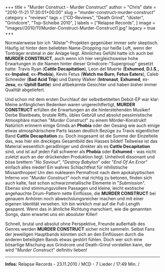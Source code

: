 +++
title = "Murder Construct - Murder Construct"
author = "Chris"
date = "2010-11-21 17:30:01+00:00"
slug = "murder-construct-murder-construct"
category = "reviews"
tags = ["CD-Reviews", "Death Grind", "düster", "Grindcore", "Top-Scheibe 2010", ]
labels = ["Relapse Records", ]
image = "images//2010/11/Murder-Construct-Murder-Construct1.jpg"
legacy = true
+++

Normalerweise bin ich "Allstar"-Projekten gegenüber immer sehr skeptisch. Häufig ist hinter dem beliebten Name-Dropping nur heiße Luft, wenn der Tonträger erstmal in der Anlage liegt. Ähnliches Gefühl hatte ich auch bei **MURDER CONSTRUCT**, auch wenn ich hier vergleichsweise hohe Erwartungen in die Namen hinter dieser Grindcore-"Supergroup" gesetzt hatte: Travis Ryan (**Cattle Decapitation**), Leon del Muerte (**Exhumed**, **D.I.S.**, ex-**Impaled**, ex-**Phobia**), Kevin Fetus (**Watch me Burn**, **Fetus Eaters**), Caleb Schneider (**Bad Acid Trip**) und Danny Walker (**Intronaut**, **Exhumed**, ex-**Jesu**, ex-**Uphill Battle**) sind altbekannte Gesichter und haben bisher immer Qualität abgeliefert.

Und schon mit dem ersten Durchlauf der selbstbetitelten Debüt-EP war klar: Meine anfänglichen Bedenken waren ungerechtfertigt, **MURDER CONSTRUCT** erfüllen die Erwartungen an die hinterstehenden Musiker! Derbe Blastbeats, brutale Riffs, übles Gebrüll und absolut pessimistische Atmosphäre machen "_Murder Construct_" zu einem Mörder-Konstrukt!
Natürlich erinnern einige Grinds an **Phobia** oder der Gesang wie auch einige etwas atmosphärischere Parts lassen deutlich Bezüge zu Travis eigentlicher Band **Cattle Decapitation** zu. Doch insgesamt ist die Summe der Einzelteile das, was hier ein dreckiges Gesamtbild des Hasses bildet! Teilweise ist das Material wesentlich geradliniger und direkter als es **Cattle Decapitation** sind, und ist auf jeden Fall schwerer als **Phobia** oder **Exhumed** - was nicht zuletzt auch an der drückenden Produktion liegt.
Unheilvoll dissonant und böse brettern "_No Saviour_", "_Destroy Babylon_" oder "_End Of An Error_" einfach alles nieder! Ein wahres Schlachtfest für nihilistische Missanthropen! Um den nuklearen Permafrost nach dem apokalyptischen Inferno von "_Murder Construct_" noch mal richtig zu betonen, finden sich auch kalte, fast schon schwarzmetallische Elemente in "_Submission_". Ebenso sind stimmungsvollere Passagen und kleine, leicht exotische angehauchte Drum-Pattern nette Einflüsse, die **MURDER CONSTRUCT** bei genauem Anhören noch abwechslungsreicher machen und mit einer eigenen Identität versehen. Ich bin wirklich mal auf die Full-Length gespannt. Wenn das in ähnliche Richtung marschiert, wie die genannten Songs, dann erwartet uns ein absoluter Killer!

Schnell, brutal und absolut ohne Perspektive, Freunde außerhalb des Genres werden **MURDER CONSTRUCT** sicher nicht sammeln. Selbst Fans der jeweiligen Hauptbands könnten sich an den Einflüssen durch die anderen beteiligten Bands etwas gestört fühlen. Doch wer sich eine bösartige Mischung aus Grindcore und Death-Grind vorstellen kann, der wird "_Murder Construct_" definitiv lieben!





---
**Infos:**
Relapse Records - 23.11.2010 / 
MCD - 7 Lieder / 17:49 Min. / 
